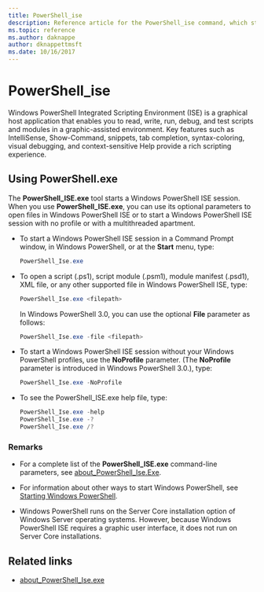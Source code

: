 ```yaml
---
title: PowerShell_ise
description: Reference article for the PowerShell_ise command, which starts a Windows PowerShell Integrated Scripting Environment (ISE) session.
ms.topic: reference
ms.author: daknappe
author: dknappettmsft
ms.date: 10/16/2017
---
```


# PowerShell_ise

Windows PowerShell Integrated Scripting Environment (ISE) is a graphical host application that enables you to read, write, run, debug, and test scripts and modules in a graphic-assisted environment. Key features such as IntelliSense, Show-Command, snippets, tab completion, syntax-coloring, visual debugging, and context-sensitive Help provide a rich scripting experience.

## Using PowerShell.exe

The **PowerShell_ISE.exe** tool starts a Windows PowerShell ISE session. When you use **PowerShell_ISE.exe**, you can use its optional parameters to open files in Windows PowerShell ISE or to start a Windows PowerShell ISE session with no profile or with a multithreaded apartment.

- To start a Windows PowerShell ISE session in a Command Prompt window, in Windows PowerShell, or at the **Start** menu, type:

  ```powershell
  PowerShell_Ise.exe
  ```

- To open a script (.ps1), script module (.psm1), module manifest (.psd1), XML file, or any other supported file in Windows PowerShell ISE, type:

  ```powershell
  PowerShell_Ise.exe <filepath>
  ```

  In Windows PowerShell 3.0, you can use the optional **File** parameter as follows:

  ```powershell
  PowerShell_Ise.exe -file <filepath>
  ```

- To start a Windows PowerShell ISE session without your Windows PowerShell profiles, use the **NoProfile** parameter. (The **NoProfile** parameter is introduced in Windows PowerShell 3.0.), type:

  ```powershell
  PowerShell_Ise.exe -NoProfile
  ```

- To see the PowerShell_ISE.exe help file, type:

    ```powershell
    PowerShell_Ise.exe -help
    PowerShell_Ise.exe -?
    PowerShell_Ise.exe /?
    ```

### Remarks

- For a complete list of the **PowerShell_ISE.exe** command-line parameters, see [about_PowerShell_Ise.Exe](/powershell/module/microsoft.powershell.core/about/about_powershell_ise_exe).

- For information about other ways to start Windows PowerShell, see [Starting Windows PowerShell](/powershell/scripting/windows-powershell/starting-windows-powershell).

- Windows PowerShell runs on the Server Core installation option of Windows Server operating systems. However, because Windows PowerShell ISE requires a graphic user interface, it does not run on Server Core installations.

## Related links

- [about_PowerShell_Ise.exe](/powershell/module/microsoft.powershell.core/about/about_powershell_exe)
